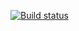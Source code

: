 [![Build status](https://ci.appveyor.com/api/projects/status/u5in850reeowmhrl?svg=true)](https://ci.appveyor.com/project/zuev720/regex-nicknames)
